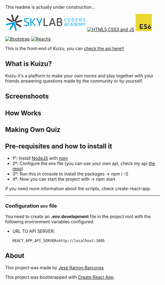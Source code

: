 This readme is actually under construction...

![Skylab](https://github.com/Iggy-Codes/logo-images/blob/master/logos/skylab-56.png)
[![HTML5,CSS3 and JS](https://github.com/FransLopez/logo-images/blob/master/logos/html5-css3-js.png)](http://www.w3.org/)
[![ES6](https://github.com/MarioTerron/logo-images/blob/master/logos/es6.png)](http://www.ecma-international.org/ecma-262/6.0/)

[![Bootstrap](http://oopsys.com.ar/fdsite/wp-content/uploads/2016/06/bootstrap-logo.png)](http://getbootstrap.com/)
[![Reactjs](https://video-react.js.org/assets/logo.png)](https://reactjs.org/)

This is the front-end of Kuizu, you can [check the api here!!](https://github.com/waken22/Kuizu-API)

## What is Kuizu?
Kuizu it's a platform to make your own rooms and play together with your friends answering questions made by the community or by yourself.

## Screenshoots

## How Works

## Making Own Quiz


## Pre-requisites and how to install it
- 1º: Install [NodeJS](https://nodejs.org/) with [npm](https://www.npmjs.com/)
- 2º: Configure the env file (you can use your own api, check my api [the repo](https://github.com/waken22/Kuizu-API))
- 3º: Run this in console to install the packages -> npm i -S
- 4º: Now you can start the project with -> npm start

If you need more information about the scripts, check create-react-app.

---
### Configuration `env` file

You need to create an **.env.development** file in the project root with the following environment variables configured:

- URL TO API SERVER:

  ```
  REACT_APP_API_SERVER=http://localhost:3005
  ```

## About
This project was made by [Jesé Ramon Barcones](https://github.com/waken22/)

This project was bootstrapped with [Create React App](https://github.com/facebookincubator/create-react-app).


